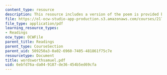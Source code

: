 ```yaml
---
content_type: resource
description: This resource includes a version of the poem is provided by William Wordsworth.
file: https://ol-ocw-studio-app-production.s3.amazonaws.com/courses/21l-004-major-poets-fall-2001/6ebfd76ada049187de36454b5ed69cfa_wordsworthsamuel.pdf
file_type: application/pdf
learning_resource_types:
- Readings
ocw_type: OCWFile
parent_title: Readings
parent_type: CourseSection
parent_uid: 509250a3-0a02-6960-7405-481861f75c7e
resourcetype: Document
title: wordsworthsamuel.pdf
uid: 6ebfd76a-da04-9187-de36-454b5ed69cfa
---
```

